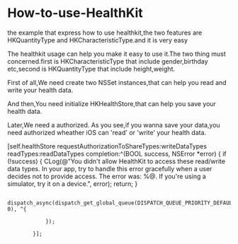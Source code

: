 # How-to-use-HealthKit
the example that express how to use healthkit,the two features are HKQuantityType and HKCharacteristicType.and it is very easy

The healthkit usage can help you make it easy to use it.The two thing must concerned.first is HKCharacteristicType that include gender,birthday etc,second is HKQuantityType that include height,weight.

First of all,We need create two NSSet instances,that can help you read and write your health data.

And then,You need initialize HKHealthStore,that can help you save your health data.

Later,We need a authorized.
As you see,if you wanna save your data,you need authorized wheather iOS can 'read' or 'write' your health data.

[self.healthStore requestAuthorizationToShareTypes:writeDataTypes readTypes:readDataTypes completion:^(BOOL success, NSError *error) {
                if (!success) {
                    CLog(@"You didn't allow HealthKit to access these read/write data types. In your app, try to handle this error gracefully when a user decides not to provide access. The error was: %@. If you're using a simulator, try it on a device.", error);
                    return;
                }
                
                dispatch_async(dispatch_get_global_queue(DISPATCH_QUEUE_PRIORITY_DEFAULT, 0), ^{
                    
                });
                
            }];
